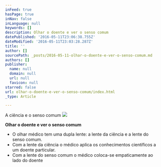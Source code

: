 ```yaml
---
inFeed: true
hasPage: true
inNav: false
inLanguage: null
keywords: []
description: Olhar o doente e ver o senso comum
datePublished: '2016-05-11T23:06:38.755Z'
dateModified: '2016-05-11T23:03:28.287Z'
title: ''
author: []
sourcePath: _posts/2016-05-11-olhar-o-doente-e-ver-o-senso-comum.md
authors: []
publisher:
  name: null
  domain: null
  url: null
  favicon: null
starred: false
url: olhar-o-doente-e-ver-o-senso-comum/index.html
_type: Article

---
```

A ciência e o senso comum
![](https://the-grid-user-content.s3-us-west-2.amazonaws.com/3100877f-5cb6-4e6a-a3f5-33cb02668a66.jpg)

**Olhar o doente e ver o senso comum**

* O olhar médico tem uma dupla lente: a lente da ciência e a lente do senso comum.
* Com a lente da ciência o médico aplica os conhecimentos científicos a um doente particular.
* Com a lente do senso comum o médico coloca-se empaticamente ao lado do doente